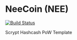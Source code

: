 NeeCoin (NEE)
===========

[![Build Status](https://travis-ci.org/RazorLove/neecoin.png?branch=master)](https://travis-ci.org/RazorLove/neecoin)


Scrypt Hashcash PoW Template